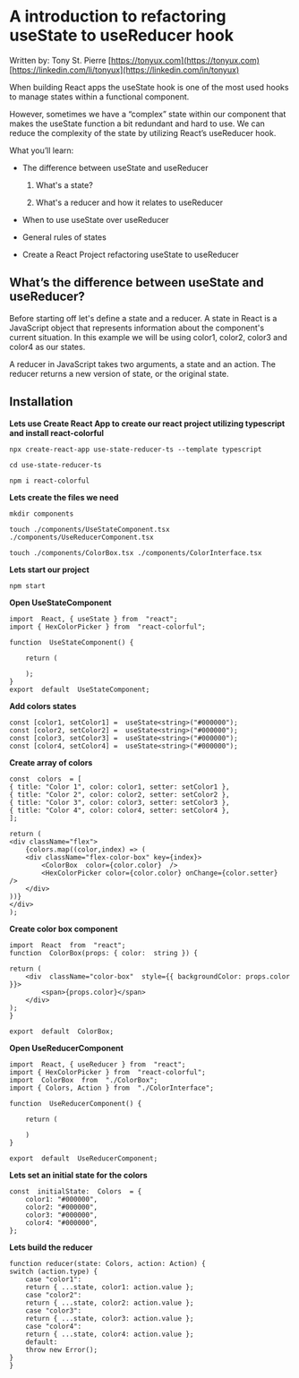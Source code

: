 # A introduction to refactoring useState to useReducer hook


Written by: Tony St. Pierre
[https://tonyux.com](https://tonyux.com)
[https://linkedin.com/li/tonyux](https://linkedin.com/in/tonyux)

When building React apps the useState hook is one of the most used hooks to manage states within a functional component.

However, sometimes we have a “complex” state within our component that makes the useState function a bit redundant and hard to use. We can reduce the complexity of the state by utilizing React’s useReducer hook.
  

What you’ll learn:

-   The difference between useState and useReducer
    
	1.  What's a state?
    
	2.  What's a reducer and how it relates to useReducer
    
-   When to use useState over useReducer
    
-   General rules of states
    
-   Create a React Project refactoring useState to useReducer

## What’s the difference between useState and useReducer?

Before starting off let's define a state and a reducer. A state in React is a JavaScript object that represents information about the component's current situation. In this example we will be using color1, color2, color3 and color4 as our states.

A reducer in JavaScript takes two arguments, a state and an action. The reducer returns a new version of state, or the original state.


## Installation



**Lets use Create React App to create our react project utilizing typescript and install react-colorful**

    npx create-react-app use-state-reducer-ts --template typescript
    
    cd use-state-reducer-ts
    
    npm i react-colorful

    
**Lets create the files we need**

    mkdir components
    
    touch ./components/UseStateComponent.tsx ./components/UseReducerComponent.tsx
    
    touch ./components/ColorBox.tsx ./components/ColorInterface.tsx


**Lets start our project**

    npm start

**Open UseStateComponent**

    import  React, { useState } from  "react";
    import { HexColorPicker } from  "react-colorful";

    function  UseStateComponent() {
    
	    return (
	    
	    );
    }
    export  default  UseStateComponent;

**Add colors states**

    const [color1, setColor1] =  useState<string>("#000000");
    const [color2, setColor2] =  useState<string>("#000000");
    const [color3, setColor3] =  useState<string>("#000000");
    const [color4, setColor4] =  useState<string>("#000000");

**Create array of colors**

    const  colors  = [
    { title: "Color 1", color: color1, setter: setColor1 },
    { title: "Color 2", color: color2, setter: setColor2 },
    { title: "Color 3", color: color3, setter: setColor3 },
    { title: "Color 4", color: color4, setter: setColor4 },
    ];

    return (
    <div className="flex">
	    {colors.map((color,index) => (
	    <div className="flex-color-box" key={index}>
			<ColorBox  color={color.color}  />
		    <HexColorPicker color={color.color} onChange={color.setter}  />
	    </div>
    ))}
    </div>
    );

**Create color box component**

    import  React  from  "react";
    function  ColorBox(props: { color:  string }) {
    
    return (
	    <div  className="color-box"  style={{ backgroundColor: props.color }}>
		    <span>{props.color}</span>
	    </div>
    );
    }

    export  default  ColorBox;



**Open UseReducerComponent**

    import  React, { useReducer } from  "react";
    import { HexColorPicker } from  "react-colorful";
    import  ColorBox  from  "./ColorBox";
    import { Colors, Action } from  "./ColorInterface";
    
    function  UseReducerComponent() {
  
	    return (
	    
	    )
    }
    
    export  default  UseReducerComponent;


**Lets set an initial state for the colors**

    const  initialState:  Colors  = {
	    color1: "#000000",
	    color2: "#000000",
	    color3: "#000000",
	    color4: "#000000",
    };


**Lets build the reducer**

    function reducer(state: Colors, action: Action) {
    switch (action.type) {
        case "color1":
        return { ...state, color1: action.value };
        case "color2":
        return { ...state, color2: action.value };
        case "color3":
        return { ...state, color3: action.value };
        case "color4":
        return { ...state, color4: action.value };
        default:
        throw new Error();
    }
    }
